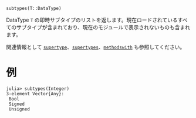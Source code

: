 ```
subtypes(T::DataType)
```

DataType `T` の即時サブタイプのリストを返します。現在ロードされているすべてのサブタイプが含まれており、現在のモジュールで表示されないものも含まれます。

関連情報として [`supertype`](@ref)、[`supertypes`](@ref)、[`methodswith`](@ref) も参照してください。

# 例

```jldoctest
julia> subtypes(Integer)
3-element Vector{Any}:
 Bool
 Signed
 Unsigned
```
